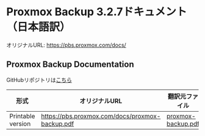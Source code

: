 # Proxmox Backup 3.2.7ドキュメント（日本語訳）
オリジナルURL: https://pbs.proxmox.com/docs/

## Proxmox Backup Documentation
GitHubリポジトリは[こちら](https://github.com/flathill/ja/tree/main/pbs-docs/3.2.7/)

| 形式 | オリジナルURL | 翻訳元ファイル | 日本語訳ファイル |
| - | - | - | - |
| Printable version | https://pbs.proxmox.com/docs/proxmox-backup.pdf | [proxmox-backup.pdf](https://flathill.github.io/ja/pbs-docs/3.2.7/proxmox-backup.pdf) |[proxmox-backup_ja.pdf](https://flathill.github.io/ja/pbs-docs/3.2.7/proxmox-backup_ja.pdf) |
